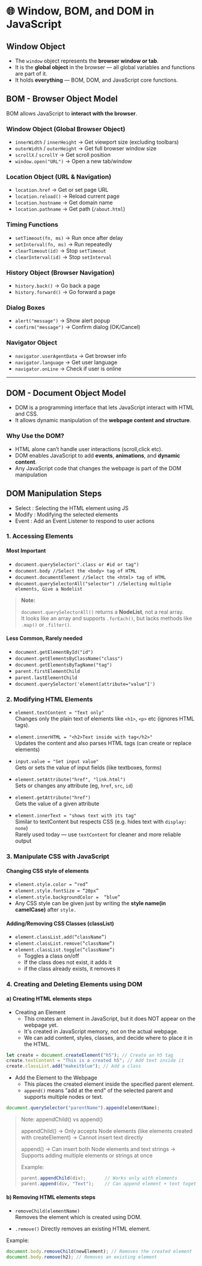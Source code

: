 # 🌐 Window, BOM, and DOM in JavaScript

## Window Object

- The `window` object represents the **browser window or tab**.
- It is the **global object** in the browser — all global variables and functions are part of it.
- It holds **everything** — BOM, DOM, and JavaScript core functions.

## BOM - Browser Object Model
BOM allows JavaScript to **interact with the browser**.

### Window Object (Global Browser Object)
- `innerWidth` / `innerHeight` → Get viewport size (excluding toolbars)
- `outerWidth` / `outerHeight` → Get full browser window size
- `scrollX` / `scrollY` → Get scroll position
- `window.open("URL")` → Open a new tab/window

### Location Object (URL & Navigation)
- `location.href` → Get or set page URL
- `location.reload()` → Reload current page
- `location.hostname` → Get domain name
- `location.pathname` → Get path (`/about.html`)

### Timing Functions
- `setTimeout(fn, ms)` → Run once after delay
- `setInterval(fn, ms)` → Run repeatedly
- `clearTimeout(id)` → Stop `setTimeout`
- `clearInterval(id)` → Stop `setInterval`

### History Object (Browser Navigation)
- `history.back()` → Go back a page
- `history.forward()` → Go forward a page

### Dialog Boxes
- `alert("message")` → Show alert popup
- `confirm("message")` → Confirm dialog (OK/Cancel)

### Navigator Object
- `navigator.userAgentData` → Get browser info
- `navigator.language` → Get user language
- `navigator.onLine` → Check if user is online

---

## DOM - Document Object Model

- DOM is a programming interface that lets JavaScript interact with HTML and CSS.
- It allows dynamic manipulation of the **webpage content and structure**.
  
### Why Use the DOM?
- HTML alone can’t handle user interactions (scroll,click etc).
- DOM enables JavaScript to add **events**, **animations**, and **dynamic content**.
- Any JavaScript code that changes the webpage is part of the DOM manipulation
  

## DOM Manipulation Steps
-	Select : Selecting the HTML element using JS
-	Modify : Modifying the selected elements
-	Event : Add an Event Listener to respond to user actions

### 1. Accessing Elements
#### Most Important
- `document.querySelector(".class or #id or tag")`
- `document.body //Select the <body> tag of HTML`
- `document.documentElement //Select the <html> tag of HTML`
- `document.querySelectorAll("selector") //Selecting multiple elements, Give a Nodelist`
> **Note:**
> 
> `document.querySelectorAll()` returns a **NodeList**, not a real array.  
> It looks like an array and supports `.forEach()`, but lacks methods like `.map()` or `.filter()`.

#### Less Common, Rarely needed
- `document.getElementById("id")`
- `document.getElementsByClassName("class")`
- `document.getElementsByTagName("tag")`
- `parent.firstElementChild`
- `parent.lastElementChild`
- `document.querySelector('element[attribute="value"]')`
  
### 2. Modifying HTML Elements

- `element.textContent = "Text only"` <br>
Changes only the plain text of elements like `<h1>`, `<p>` etc (ignores HTML tags).

- `element.innerHTML = "<h2>Text inside with tag</h2>"` <br>
Updates the content and also parses HTML tags (can create or replace elements)

- `input.value = "Set input value"` <br>
Gets or sets the value of input fields (like textboxes, forms)

- `element.setAttribute("href", "link.html")` <br>
Sets or changes any attribute (eg, `href`, `src`, `id`)

- `element.getAttribute("href")` <br>
Gets the value of a given attribute

- `element.innerText = "shows text with its tag"` <br>
Similar to textContent but respects CSS (e.g. hides text with `display: none`) <br>
Rarely used today — use `textContent` for cleaner and more reliable output

### 3. Manipulate CSS with JavaScript

#### Changing **CSS style** of elements
- `element.style.color = “red”`
- `element.style.fontSize = “20px”`
- `element.style.backgroundColor =  “blue”`
- Any CSS style can be given just by writing the **style name(in camelCase)** after `style.`

#### Adding/Removing CSS Classes (classList)
- `element.classList.add(“className”)`
-	`element.classList.remove(“className”)`
-	`element.classList.toggle(“className”)`
    -	Toggles a class on/off
    - If the class does not exist, it adds it
    - if the class already exists, it removes it

### 4. Creating and Deleting Elements using DOM
#### a) Creating HTML elements steps

- Creating an Element
    - This creates an element in JavaScript, but it does NOT appear on the webpage yet.
    - It's created in JavaScript memory, not on the actual webpage.
    - We can add content, styles, classes, and decide where to place it in the HTML.

```js
let create = document.createElement("h5"); // Create an h5 tag
create.textContent = "This is a created h5"; // Add text inside it
create.classList.add("makeitblue"); // Add a class
```

- Add the Element to the Webpage
    - This places the created element inside the specified parent element.
    - `append()` means "add at the end" of the selected parent and supports multiple nodes or text.
```js
document.querySelector("parentName").append(elementName);
```

> Note: appendChild() vs append()
>
> appendChild()
> → Only accepts Node elements (like elements created with createElement)
> → Cannot insert text directly
>
> append()
> → Can insert both Node elements and text strings
> → Supports adding multiple elements or strings at once
>
> Example:
> ```js
> parent.appendChild(div);       // Works only with elements
> parent.append(div, "Text");    // Can append element + text together
> ```

#### b) Removing HTML elements steps

- `removeChild(elementName)` <br>
Removes the element which is created using DOM.

- `.remove()`
Directly removes an existing HTML element.

Example:
```js
document.body.removeChild(newElement); // Removes the created element
document.body.remove(h2); // Removes an existing element
```
